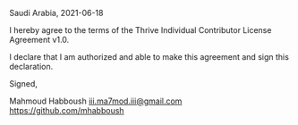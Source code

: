 Saudi Arabia, 2021-06-18

I hereby agree to the terms of the Thrive Individual Contributor License
Agreement v1.0.

I declare that I am authorized and able to make this agreement and sign this
declaration.

Signed,

Mahmoud Habboush iii.ma7mod.iii@gmail.com https://github.com/mhabboush
